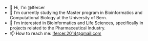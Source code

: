 - 👋 Hi, I’m @lfercer
- 🌱 I’m currently studying the Master program in Bioinformatics and Computational Biology at the University of Bern.
- 👀 I’m interested in Bioinformatics and Life Sciences, specifically in projects related to the Pharmaceutical Industry.
- 📫 How to reach me: lfercer.2014@gmail.com

<!---
lfercer/lfercer is a ✨ special ✨ repository because its `README.md` (this file) appears on your GitHub profile.
You can click the Preview link to take a look at your changes.
--->
